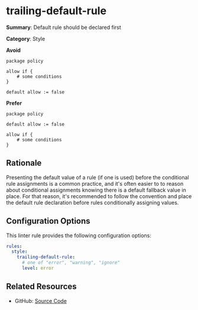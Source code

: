 # trailing-default-rule

**Summary**: Default rule should be declared first

**Category**: Style

**Avoid**
```rego
package policy

allow if {
    # some conditions
}

default allow := false
```

**Prefer**
```rego
package policy

default allow := false

allow if {
    # some conditions
}
```

## Rationale

Presenting the default value of a rule (if one is used) before the conditional rule assignments is a common practice,
and it's often easier to to reason about conditional assignments knowing there is a default fallback value in place.
For that reason, it's recommended to follow the convention and place the default rule declaration before rules
conditionally assigning values.

## Configuration Options

This linter rule provides the following configuration options:

```yaml
rules:
  style:
    trailing-default-rule:
      # one of "error", "warning", "ignore"
      level: error
```

## Related Resources

- GitHub: [Source Code](https://github.com/open-policy-agent/regal/blob/main/bundle/regal/rules/style/trailing-default-rule/trailing_default_rule.rego)
